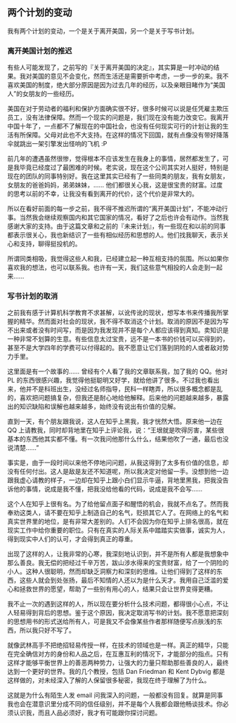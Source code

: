 ## 两个计划的变动

我有两个计划的变动，一个是关于离开美国，另一个是关于写书计划。

### 离开美国计划的推迟

有些人可能发现了，之前写的『关于离开美国的决定』，其实算是一时冲动的结果。我对美国的意见不会变化，然而生活还是需要折中考虑，一步一步的来。我不喜欢美国的制度，绝大部分原因是因为过去几年的经历，以及亲眼目睹作为“美国人”的女朋友的一些经历。

美国在对于劳动者的福利和保护方面确实很不好，很多时候可以说是任凭雇主欺压员工，没有法律保障。然而一个现实的问题是，我们现在没有能力改变它。我离开中国十年了，一点都不了解现在的中国社会，也没有任何现实可行的计划让我的生活有所保障。父母对此也不大支持。在这样的情况下回国，就有点像没有带好降落伞就跳出一架引擎发出怪响的飞机 :P

前几年的遭遇虽然很惨，觉得根本不应该发生在我身上的事情，居然都发生了，可是我毕竟已经度过了最困难的时候。老实说，现在这个公司其实对人挺好，特别是现在的团队的同事特别好。我在这里其实已经有了一些同类的朋友，我有女朋友，女朋友的爸爸妈妈，弟弟妹妹，…… 他们都很关心我，这是很宝贵的财富。过度的思考以前的不幸，让我没有看到离开的代价，这个代价是非常大的。

所以在看好前面的每一步之前，我不得不推迟所谓的“离开美国计划”，不能冲动行事。当然我会继续观察国内和其它国家的情况，看好了之后也许会有动作。当然我感谢大家的支持。由于这篇文章和之前的『未来计划』，有一些现在和以前的同事都表示很关心，我也新结识了一些有相似经历和思想的人。他们找我聊天，表示关心和支持，聊得挺投机的。

所谓同类相吸，我觉得这些人和我，已经建立起一种互相支持的氛围。所以如果你喜欢我的想法，也可以联系我。也许有一天，我们这些意气相投的人会走到一起来……

### 写书计划的取消

之前我有感于计算机科学教育不求甚解，以讹传讹的现状，想写本书来传播我所掌握的精华。然而面对社会的现状，我不得不取消这个计划。取消的原因不是因为写不出来或者没有时间写，而是因为我发现并不是每个人都应该得到真知。卖知识是一种非常不划算的生意。有些信息太过宝贵，远不是一本书的价钱可以买得到的，甚至不是大学四年的学费可以付得起的。我不愿意让它们落到阴险的人或者敌对势力手里。

这里面是有一个故事的…… 曾经有个人看了我的文章联系我，加了我的 QQ。他对 PL 的东西很感兴趣，我觉得他挺聪明又好学，就给他讲了很多。不过我也看出来，他并不是科班出生，没经过名师指导，民科一样瞎弄，所以很多概念都是乱的，喜欢把问题搞复杂，但我还是耐心地给他解释。后来他的问题越来越多，暴露出的知识缺陷和误解也越来越多，始终没有说出有价值的见解。

直到一天，有个朋友跟我说，这人在知乎上黑我，我才恍然大悟。原来他一边在 QQ 上请教我，同时却背地里在知乎上评论我，说：“王垠就是吹得厉害，某些很基本的东西他其实都不懂。有一次我问他那什么什么，结果他吹了一通，最后也没说清楚……”

事实是，由于一段时间以来他不停地问问题，从我这得到了太多有价值的信息，却没有任何付出。这人是敌是友还不知道呢，所以我决定对他留一手。没想到他一边跟我虚心请教的样子，一边却在知乎上跟小白们显示牛逼，背地里黑我，把我没告诉他的事情，说成是我不懂，把我没给他看的代码，说成是我不会写……

这个人在知乎上很有名。为了给他留点面子和醒悟的机会，我就不点名了。然而我奉劝这类人，请不要在知乎上制造自己的名气，贬损其它人了。在网络上的名气和真实世界里的地位，是有非常大差别的。人们不会因为你在知乎上排名很高，就在现实工作中给你重要的职位。只有在真实的人际关系中踏踏实实做事，诚实为人，得到现实中人们的认可，才会得到真正的尊重。

出现了这样的人，让我非常的心寒，我深刻地认识到，并不是所有人都是我想象中那么善良。我无偿的把经过千辛万苦，跋山涉水得来的宝贵财富，给了一个阴险的小人。这种人很聪明，然而却缺乏洞察力和深刻的思维。让他们得到了这样的东西，这些人就会到处张扬，最后不知情的人还以为是什么天才。我用自己泛滥的爱心和拯救世界的愿望，帮助了一些别有用心的人，结果只会让世界变得更糟。

我不止一次的遇到这样的人，所以现在要分析什么技术问题，都得很小心点，不让人轻易得到背后的思想。鉴于这个原因，我决定取消写书的计划。我不愿意把深刻的思想用书的形式送给所有人，可是我又不会像某些作者那样随便写点肤浅的东西，所以我只好不写了。

就像武林高手不把绝招轻易传授一样，在技术的领域也是一样。真正的精华，只能在完全确信对方的身份和人品之后，在互惠互利的情况下，才能部分的指点。只有这样才能够平衡世界上的善恶两种势力，让强大的力量只帮助那些善良的人，最终达到一个更好的世界。我的几个教授，包括 Dan Friedman 和 Kent Dybvig 都是这样做的，对未经深入了解的人保留很多秘密，我现在终于理解了为什么。

这就是为什么有陌生人发 email 问我深入的问题，一般都没有回复。就算是同事我也会在潜意识里分成不同的信任级别，并不是每个人我都会跟他畅谈技术。你必须认识我，而且人品必须好，我才有可能跟你探讨问题。
